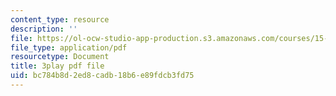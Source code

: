 ```yaml
---
content_type: resource
description: ''
file: https://ol-ocw-studio-app-production.s3.amazonaws.com/courses/15-071-the-analytics-edge-spring-2017/bc784b8d2ed8cadb18b6e89fdcb3fd75_5CExAUWzHEQ.pdf
file_type: application/pdf
resourcetype: Document
title: 3play pdf file
uid: bc784b8d-2ed8-cadb-18b6-e89fdcb3fd75
---
```

